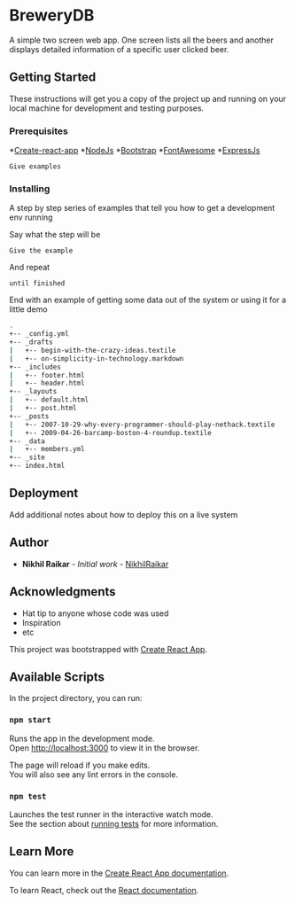 # BreweryDB 

A simple two screen web app. One screen lists all the beers and another displays detailed information of a specific user clicked beer.

## Getting Started

These instructions will get you a copy of the project up and running on your local machine for development and testing purposes. 

### Prerequisites

*[Create-react-app](https://github.com/facebook/create-react-app) 
*[NodeJs](https://nodejs.org/en/)
*[Bootstrap](https://getbootstrap.com/)
*[FontAwesome](https://fontawesome.com/how-to-use/on-the-web/using-with/react)
*[ExpressJs](https://expressjs.com/)

```
Give examples
```

### Installing

A step by step series of examples that tell you how to get a development env running

Say what the step will be

```
Give the example
```

And repeat

```
until finished
```

End with an example of getting some data out of the system or using it for a little demo
``` bash
.
+-- _config.yml
+-- _drafts
|   +-- begin-with-the-crazy-ideas.textile
|   +-- on-simplicity-in-technology.markdown
+-- _includes
|   +-- footer.html
|   +-- header.html
+-- _layouts
|   +-- default.html
|   +-- post.html
+-- _posts
|   +-- 2007-10-29-why-every-programmer-should-play-nethack.textile
|   +-- 2009-04-26-barcamp-boston-4-roundup.textile
+-- _data
|   +-- members.yml
+-- _site
+-- index.html
```

## Deployment

Add additional notes about how to deploy this on a live system

## Author

* **Nikhil Raikar** - *Initial work* - [NikhilRaikar](https://github.com/PurpleBooth)

## Acknowledgments

* Hat tip to anyone whose code was used
* Inspiration
* etc

This project was bootstrapped with [Create React App](https://github.com/facebook/create-react-app).

## Available Scripts

In the project directory, you can run:

### `npm start`

Runs the app in the development mode.<br>
Open [http://localhost:3000](http://localhost:3000) to view it in the browser.

The page will reload if you make edits.<br>
You will also see any lint errors in the console.

### `npm test`

Launches the test runner in the interactive watch mode.<br>
See the section about [running tests](https://facebook.github.io/create-react-app/docs/running-tests) for more information.

## Learn More

You can learn more in the [Create React App documentation](https://facebook.github.io/create-react-app/docs/getting-started).

To learn React, check out the [React documentation](https://reactjs.org/).
